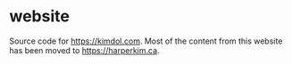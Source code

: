 # website
Source code for https://kimdol.com. Most of the content from this website has been moved to https://harperkim.ca.
